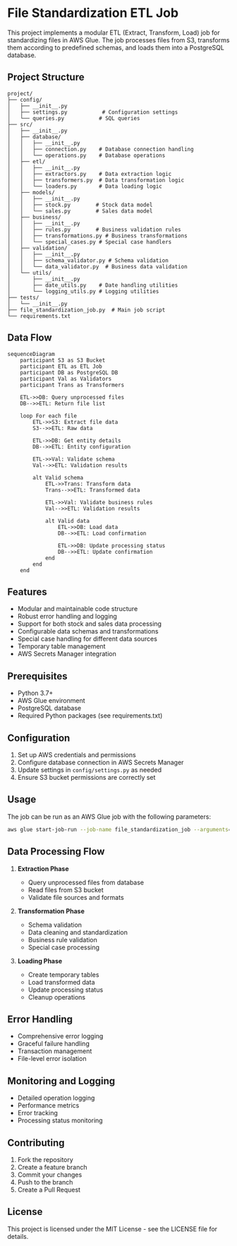 # File Standardization ETL Job

This project implements a modular ETL (Extract, Transform, Load) job for standardizing files in AWS Glue. The job processes files from S3, transforms them according to predefined schemas, and loads them into a PostgreSQL database.

## Project Structure

```
project/
├── config/
│   ├── __init__.py
│   ├── settings.py           # Configuration settings
│   └── queries.py           # SQL queries
├── src/
│   ├── __init__.py
│   ├── database/
│   │   ├── __init__.py
│   │   ├── connection.py    # Database connection handling
│   │   └── operations.py    # Database operations
│   ├── etl/
│   │   ├── __init__.py
│   │   ├── extractors.py    # Data extraction logic
│   │   ├── transformers.py  # Data transformation logic
│   │   └── loaders.py       # Data loading logic
│   ├── models/
│   │   ├── __init__.py
│   │   ├── stock.py        # Stock data model
│   │   └── sales.py        # Sales data model
│   ├── business/
│   │   ├── __init__.py
│   │   ├── rules.py        # Business validation rules
│   │   ├── transformations.py # Business transformations
│   │   └── special_cases.py # Special case handlers
│   ├── validation/
│   │   ├── __init__.py
│   │   ├── schema_validator.py # Schema validation
│   │   └── data_validator.py  # Business data validation
│   └── utils/
│       ├── __init__.py
│       ├── date_utils.py    # Date handling utilities
│       └── logging_utils.py # Logging utilities
├── tests/
│   └── __init__.py
├── file_standardization_job.py  # Main job script
└── requirements.txt
```

## Data Flow

```mermaid
sequenceDiagram
    participant S3 as S3 Bucket
    participant ETL as ETL Job
    participant DB as PostgreSQL DB
    participant Val as Validators
    participant Trans as Transformers
    
    ETL->>DB: Query unprocessed files
    DB-->>ETL: Return file list
    
    loop For each file
        ETL->>S3: Extract file data
        S3-->>ETL: Raw data
        
        ETL->>DB: Get entity details
        DB-->>ETL: Entity configuration
        
        ETL->>Val: Validate schema
        Val-->>ETL: Validation results
        
        alt Valid schema
            ETL->>Trans: Transform data
            Trans-->>ETL: Transformed data
            
            ETL->>Val: Validate business rules
            Val-->>ETL: Validation results
            
            alt Valid data
                ETL->>DB: Load data
                DB-->>ETL: Load confirmation
                
                ETL->>DB: Update processing status
                DB-->>ETL: Update confirmation
            end
        end
    end
```

## Features

- Modular and maintainable code structure
- Robust error handling and logging
- Support for both stock and sales data processing
- Configurable data schemas and transformations
- Special case handling for different data sources
- Temporary table management
- AWS Secrets Manager integration

## Prerequisites

- Python 3.7+
- AWS Glue environment
- PostgreSQL database
- Required Python packages (see requirements.txt)

## Configuration

1. Set up AWS credentials and permissions
2. Configure database connection in AWS Secrets Manager
3. Update settings in `config/settings.py` as needed
4. Ensure S3 bucket permissions are correctly set

## Usage

The job can be run as an AWS Glue job with the following parameters:

```bash
aws glue start-job-run --job-name file_standardization_job --arguments='--secret_name=db-credentials --env=dev'
```

## Data Processing Flow

1. **Extraction Phase**
   - Query unprocessed files from database
   - Read files from S3 bucket
   - Validate file sources and formats

2. **Transformation Phase**
   - Schema validation
   - Data cleaning and standardization
   - Business rule validation
   - Special case processing

3. **Loading Phase**
   - Create temporary tables
   - Load transformed data
   - Update processing status
   - Cleanup operations

## Error Handling

- Comprehensive error logging
- Graceful failure handling
- Transaction management
- File-level error isolation

## Monitoring and Logging

- Detailed operation logging
- Performance metrics
- Error tracking
- Processing status monitoring

## Contributing

1. Fork the repository
2. Create a feature branch
3. Commit your changes
4. Push to the branch
5. Create a Pull Request

## License

This project is licensed under the MIT License - see the LICENSE file for details.
